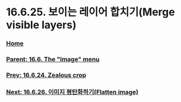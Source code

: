 # 16.6.25. 보이는 레이어 합치기(Merge visible layers)

### [Home](./00-home.md)
### [Parent: 16.6. The "Image" menu](./16-06-00-the-image-menu.md)
### [Prev: 16.6.24. Zealous crop](./16-06-24-zealous-crop.md)
### [Next: 16.6.26. 이미지 평탄화하기(Flatten image)](./16-06-26-flatten_image.md)

